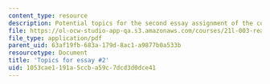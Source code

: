 ```yaml
---
content_type: resource
description: Potential topics for the second essay assignment of the course.
file: https://ol-ocw-studio-app-qa.s3.amazonaws.com/courses/21l-003-reading-fiction-imaginary-journeys-fall-2015/1053cae1191a5ccba59c7dcd3d0dce41_MIT21L_003F15_SecondEsayTo.pdf
file_type: application/pdf
parent_uid: 63af19fb-683a-179d-8ac1-a9877b0a533b
resourcetype: Document
title: 'Topics for essay #2'
uid: 1053cae1-191a-5ccb-a59c-7dcd3d0dce41
---
```

